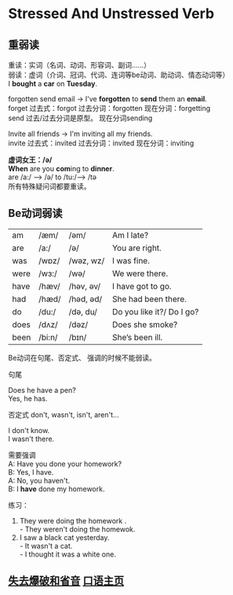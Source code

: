 # Stressed And Unstressed Verb

重弱读    
------------------
重读：实词（名词、动词、形容词、副词……）    
弱读：虚词（介词、冠词、代词、连词等be动词、助动词、情态动词等）    
 I **bought** a **car** on **Tuesday**.    
 
 forgotten send email -> I've **forgotten** to **send** them an **email**.    
 forget 过去式：forgot  过去分词：forgotten 现在分词：forgetting    
 send   过去/过去分词是原型。 现在分词sending    

 Invite all friends -> I'm inviting all my friends.    
 invite 过去式：invited 过去分词：invited 现在分词：inviting 

 **虚词女王：/ə/**    
  **When** are you **com**ing to **dinner**.     
  are /a:/ —> /ə/ to /tu:/—> /tə      
  所有特殊疑问词都要重读。    

Be动词弱读    
-------------------
|        |        |            |                             |
| ------ | ------ | ---------- | --------------------------- |    
| am     | /æm/   |  /əm/      |   Am I late?                |    
| are    | /a:/   |  /ə/       |   You are right.            |     
| was    | /wɒz/  |  /wəz, wz/ |   I was fine.               |   
| were   | /wɜ:/  |  /wə/      |   We were there.            |    
| have   | /hæv/  |  /həv, əv/ |   I have got to go.         |     
| had    | /hæd/  |  /həd, əd/ |   She had been there.       |     
| do     | /du:/  |  /də, du/  |   Do you like it?/ Do I go? |     
| does   | /dʌz/  |  /dəz/     |   Does she smoke?           |     
| been   | /bi:n/ |  /bɪn/     |   She’s been ill.           |

Be动词在句尾、否定式、 强调的时候不能弱读。    

句尾  

  Does he have a pen?    
  Yes, he has.   

否定式   don't, wasn't, isn't, aren't...    
      
  I don't know.    
  I wasn't there.    

需要强调     
  A: Have you done your homework?    
  B: Yes, I have.    
  A: No, you haven't.     
  B: I **have** done my homework.     

练习：   
  1. They were doing the homework .    
    - They weren't doing the homewok.     
  2. I saw a black cat yesterday.     
    - It wasn't a cat.    
    - I thought it was a white one.      

[失去爆破和省音](Unreleased_Plosive.md)                        [口语主页](README.md)     
--------------------------------------------------------------------------------- 